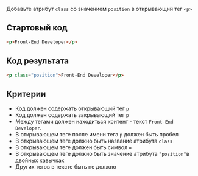 Добавьте атрибут `class` со значением `position` в открывающий тег `<p>`

## Стартовый код

```html
<p>Front-End Developer</p>
```

## Код результата

```html
<p class="position">Front-End Developer</p>
```

## Критерии

- Код должен содержать открывающий тег `p`
- Код должен содержать закрывающий тег `p`
- Между тегами должен находиться контент - текст `Front-End Developer`.
- В открывающем теге после имени тега `p` должен быть пробел
- В открывающем теге должно быть название атрибута `class`
- В открывающем теге должен быть символ `=`
- В открывающем теге должно быть значение атрибута `"position"`в двойных
  кавычках
- Других тегов в тексте быть не должно
